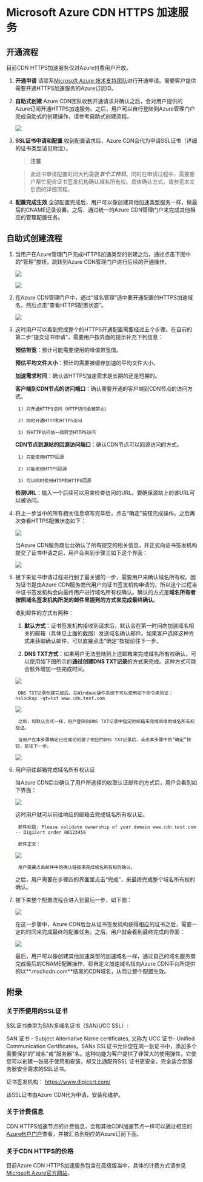 <properties linkid="dev-net-common-tasks-cdn" urlDisplayName="CDN" pageTitle="How to use CDN - HTTPS" metaKeywords="Azure CDN, Azure CDN, Azure blobs, Azure HTTPS, CDN HTTPS, Azure caching, Azure add-ons, CDN, CDN加速, CDN服务, 主流CDN, 多场景加速, 免费CDN, CDN网站加速, 网站加速, 网页加速, 静态加速, 下载加速, VOD加速, 流媒体直播加速, 云服务,  存储账户,缓存刷新, 回源, 云加速, 加速效果, 节点, 流量, CNAME, 带宽, 网速, 防盗链,https加速, 低成本带宽, 访问加速, CDN缓存, 存储账户, 云服务, 网站, 媒体服务, ICP备案号, ICP编号, ICP, 缓存刷新, 内容预取, 日志下载, CDN帮助文档, CDN技术文档" description="Learn how to create HTTPS CDN acceleration type." metaCanonical="" services="" documentationCenter=".NET" title="" authors="" solutions="" manager="" editor="" />
<tags ms.service="cdn"
    ms.date=""
    wacn.date="5/3/2016"
    />

# Microsoft Azure CDN HTTPS 加速服务


## 开通流程
目前CDN HTTPS加速服务仅对Azure付费用户开放。

1. **开通申请** 请联系[Microsoft Azure 技术支持团队](https://www.azure.cn/support/contact/)进行开通申请。需要客户提供需要开通HTTPS加速服务的Azure订阅ID。


2. **自助式创建** Azure CDN团队收到开通请求并确认之后，会对用户提供的Azure订阅开通HTTPS加速服务。之后，用户可以自行登陆到Azure管理门户完成自助式的创建操作。请参考自助式创建流程。

    ![][1]


3. **SSL证书申请和配置**
收到配置请求后，Azure CDN会代为申请SSL证书（详细的证书类型请见附注）。
    > **注意**

    > 此证书申请配置时间大约需要***五个工作日***。同时在申请过程中，需要客户帮忙配合证书签发机构确认域名所有权。具体确认方式，请参见本文后面的详细流程。

4. **配置完成生效**
全部配置完成后，用户可以像创建其他加速类型服务一样，做最后的CNAME记录设置。之后，通过统一的Azure CDN管理门户来完成其他相应的管理配置任务。


## 自助式创建流程
1. 当用户在Azure管理门户完成HTTPS加速类型的创建之后，通过点击下图中的“管理”按钮，跳转到Azure CDN管理门户进行后续的开通操作。

	![][2]

	![][3]

2. 在Azure CDN管理门户中，通过“域名管理”选中要开通配置的HTTPS加速域名，然后点击“查看HTTPS配置状态”。

	![][4]

3. 这时用户可以看到完成整个的HTTPS开通配置需要经过五个步骤。在目前的第二步“提交证书申请”，需要用户按界面的提示补充下列信息：

	**预估带宽**：预计可能需要使用的峰值带宽值。

	**预估平均文件大小**：预计的需要被缓存加速的平均文件大小。

	**加速需求时间**：确认该HTTPS加速需求是长期的还是短期的。

	**客户端到CDN节点的访问端口**：确认需要开通的客户端到CDN节点的访问方式。

		1) 只开通HTTPS访问（HTTP访问会被禁止）

		2) 同时开通HTTP和HTTPS访问

		3) 将HTTP访问统一跳转至HTTPS访问

	**CDN节点到源站的回源访问端口**：确认CDN节点可以回源访问的方式。

		1) 只能使用HTTP回源

		2) 只能使用HTTPS回源

		3) 可以同时使用HTTP和HTTPS回源

	**检测URL**：输入一个后续可以用来检查访问的URL。要确保源站上的该URL可以被访问。

4. 将上一步当中的所有相关信息填写完毕后，点击“确定”按钮完成操作。之后再次查看HTTPS配置状态如下：

	![][5]

	当Azure CDN服务商后台确认了所有提交的相关信息，并正式向证书签发机构提交了证书申请之后，用户会来到步骤三如下这个界面：

	![][6]

5. 接下来证书申请过程进行到了最关键的一步，需要用户来确认域名所有权。因为证书是由Azure CDN服务商代用户向证书签发机构申请的，所以这个过程当中证书签发机构会向最终用户进行域名所有权确认。确认的方式是**域名所有者按照域名签发机构所发的邮件里提到的方式来完成最终确认**。

	收到邮件的方式有两种：

	1) **默认方式**：证书签发机构接收到请求后，默认会在第一时间向加速域名相关的邮箱（具体见上面的截图）发送域名确认邮件。如果客户选择这种方式来获取确认邮件，可以直接点击“确定”按钮前往下一步。
		
		

	2) **DNS TXT方式**：如果用户无法登陆到上述邮箱来完成域名所有权确认，可以使用如下图所示的**通过创建DNS TXT记录**的方式来完成。这种方式可能会额外增加一些完成时间。

	![][8]

		DNS TXT记录创建完成后，在Windows操作系统下可以使用如下命令来验证： nslookup -qt=txt www.cdn.test.com

	![][9]

		之后，和默认方式一样，用户登陆到DNS TXT记录中指定的邮箱来完成后续的域名所有权验证。

		当用户在本步骤确定已经成功创建了相应的DNS TXT记录后，点击本步骤中的“确定”按钮，前往下一步。

	![][10]

	

6. 用户前往邮箱完成域名所有权认证
	
	当Azure CDN后台确认了用户所选择的收取认证邮件的方式后，用户会看到如下界面：

	![][11]

	这时用户就可以前往响应的邮箱去完成域名所有权认证。

		邮件标题: Please validate ownership of your domain www.cdn.test.com -- DigiCert order 00123456

		邮件正文：

	![][7]

		用户需要点击邮件中的确认链接来完成域名所有权的确认。

	之后，用户需要在步骤四的界面里点击“完成”，来最终完成整个域名所有权的确认。	

7. 接下来整个配置流程会进入到最后一步，如下图：

	![][12]

	在这一步骤中，Azure CDN后台从证书签发机构获得相应的证书之后，需要一定的时间来完成最终的配置任务。之后，用户就会看到最终完成的界面：

	![][13]

	最后，用户可以像创建其他加速类型的加速域名一样，通过自己的域名服务商完成最后的CNAME配置操作，将自定义加速域名指向Azure CDN平台所提供的以**.mschcdn.com**结尾的CDN域名，从而让整个配置生效。




## 附录

### 关于所使用的SSL证书
SSL证书类型为SAN多域名证书（SAN/UCC SSL）: 

SAN 证书 – Subject Alternative Name certificates, 又称为 UCC 证书– Unified Communication Certificates。SANs SSL证书允许您在同一张证书中，添加多个需要保护的"域名"或"服务器"名。这种功能为客户提供了非常大的使用弹性，它使您可以创建一张易于使用和安装，却又比通配符SSL 证书更安全，完全适合您服务器安全需求的SSL证书。

证书签发机构： <https://www.digicert.com/>
	
该SSL证书由Azure CDN代为申请，安装和维护。

### 关于计费信息
CDN HTTPS加速节点的计费信息，会和其他CDN加速节点一样可以通过相应的[Azure帐户门户](https://account.windowsazure.cn)查看，并被汇总到相应的Azure订阅下面。


### 关于CDN HTTPS的价格
目前Azure CDN HTTPS加速服务包含在高级版当中，具体的计费方式请参见[Microsoft Azure官方网站](https://www.azure.cn/home/features/cdn/#price)。


<!--Image references-->
[1]: ./media/cdn-https/h001.png
[2]: ./media/cdn-https/h002.png
[3]: ./media/cdn-https/h003.png
[4]: ./media/cdn-https/h004.png
[5]: ./media/cdn-https/h005.png
[6]: ./media/cdn-https/h006.png
[7]: ./media/cdn-https/h007.png
[8]: ./media/cdn-https/h008.png
[9]: ./media/cdn-https/h009.png
[10]: ./media/cdn-https/h010.png
[11]: ./media/cdn-https/h011.png
[12]: ./media/cdn-https/h012.png
[13]: ./media/cdn-https/h013.png
